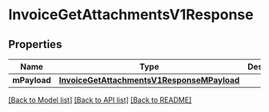 # InvoiceGetAttachmentsV1Response

## Properties
Name | Type | Description | Notes
------------ | ------------- | ------------- | -------------
**mPayload** | [**InvoiceGetAttachmentsV1ResponseMPayload**](InvoiceGetAttachmentsV1ResponseMPayload.md) |  | 

[[Back to Model list]](../README.md#documentation-for-models) [[Back to API list]](../README.md#documentation-for-api-endpoints) [[Back to README]](../README.md)


